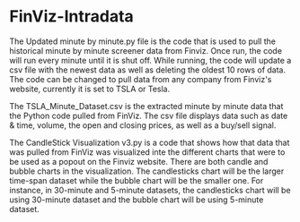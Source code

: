 # FinViz-Intradata
The Updated minute by minute.py file is the code that is used to pull the historical minute by minute screener data from Finviz. Once run, the code will run every minute until it is shut off. While running, the code will update a csv file with the newest data as well as deleting the oldest 10 rows of data. The code can be changed to pull data from any company from Finviz's website, currently it is set to TSLA or Tesla.

The TSLA_Minute_Dataset.csv is the extracted minute by minute data that the Python code pulled from FinViz. The csv file displays data such as date & time, volume, the open and closing prices, as well as a buy/sell signal.

The CandleStick Visualization v3.py is a code that shows how that data that was pulled from FinViz was visualized inte the different charts that were to be used as a popout on the Finviz website. There are both candle and bubble charts in the visualization. The candlesticks chart will be the larger time-span dataset while the bubble chart will be the smaller one. For instance, in 30-minute and 5-minute datasets, the candlesticks chart will be using 30-minute dataset and the bubble chart will be using 5-minute dataset. 

